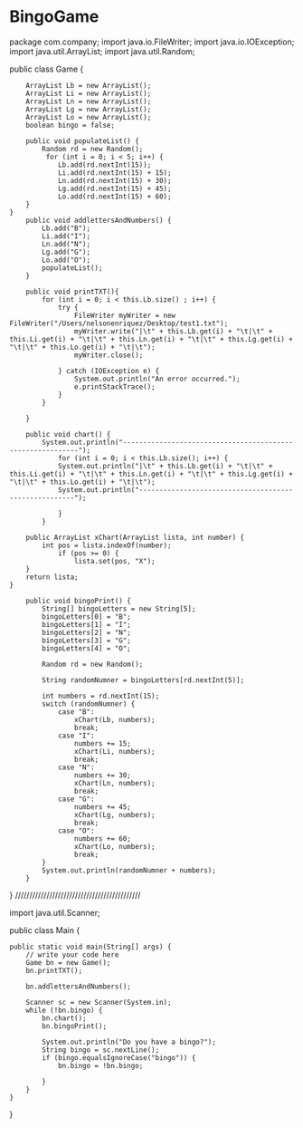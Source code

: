 # BingoGame
package com.company;
import java.io.FileWriter;
import java.io.IOException;
import java.util.ArrayList;
import java.util.Random;

public class Game {

        ArrayList Lb = new ArrayList();
        ArrayList Li = new ArrayList();
        ArrayList Ln = new ArrayList();
        ArrayList Lg = new ArrayList();
        ArrayList Lo = new ArrayList();
        boolean bingo = false;

        public void populateList() {
            Random rd = new Random();
             for (int i = 0; i < 5; i++) {
                Lb.add(rd.nextInt(15));
                Li.add(rd.nextInt(15) + 15);
                Ln.add(rd.nextInt(15) + 30);
                Lg.add(rd.nextInt(15) + 45);
                Lo.add(rd.nextInt(15) + 60);
        }
    }
        public void addlettersAndNumbers() {
            Lb.add("B");
            Li.add("I");
            Ln.add("N");
            Lg.add("G");
            Lo.add("O");
            populateList();
        }

        public void printTXT(){
            for (int i = 0; i < this.Lb.size() ; i++) {
                try {
                    FileWriter myWriter = new FileWriter("/Users/nelsonenriquez/Desktop/test1.txt");
                    myWriter.write("|\t" + this.Lb.get(i) + "\t|\t" + this.Li.get(i) + "\t|\t" + this.Ln.get(i) + "\t|\t" + this.Lg.get(i) + "\t|\t" + this.Lo.get(i) + "\t|\t");
                    myWriter.close();

                } catch (IOException e) {
                    System.out.println("An error occurred.");
                    e.printStackTrace();
                }
            }

        }

        public void chart() {
            System.out.println("-----------------------------------------------------------");
                for (int i = 0; i < this.Lb.size(); i++) {
                System.out.println("|\t" + this.Lb.get(i) + "\t|\t" + this.Li.get(i) + "\t|\t" + this.Ln.get(i) + "\t|\t" + this.Lg.get(i) + "\t|\t" + this.Lo.get(i) + "\t|\t");
                System.out.println("------------------------------------------------------");

                }
            }

        public ArrayList xChart(ArrayList lista, int number) {
            int pos = lista.indexOf(number);
                if (pos >= 0) {
                    lista.set(pos, "X");
        }
        return lista;
    }

        public void bingoPrint() {
            String[] bingoLetters = new String[5];
            bingoLetters[0] = "B";
            bingoLetters[1] = "I";
            bingoLetters[2] = "N";
            bingoLetters[3] = "G";
            bingoLetters[4] = "O";

            Random rd = new Random();

            String randomNumner = bingoLetters[rd.nextInt(5)];

            int numbers = rd.nextInt(15);
            switch (randomNumner) {
                case "B":
                    xChart(Lb, numbers);
                    break;
                case "I":
                    numbers += 15;
                    xChart(Li, numbers);
                    break;
                case "N":
                    numbers += 30;
                    xChart(Ln, numbers);
                    break;
                case "G":
                    numbers += 45;
                    xChart(Lg, numbers);
                    break;
                case "O":
                    numbers += 60;
                    xChart(Lo, numbers);
                    break;
            }
            System.out.println(randomNumner + numbers);
        }
}
////////////////////////////////////////////

import java.util.Scanner;

public class Main {

    public static void main(String[] args) {
        // write your code here
        Game bn = new Game();
        bn.printTXT();

        bn.addlettersAndNumbers();

        Scanner sc = new Scanner(System.in);
        while (!bn.bingo) {
            bn.chart();
            bn.bingoPrint();

            System.out.println("Do you have a bingo?");
            String bingo = sc.nextLine();
            if (bingo.equalsIgnoreCase("bingo")) {
                bn.bingo = !bn.bingo;

            }
        }
    }
}

